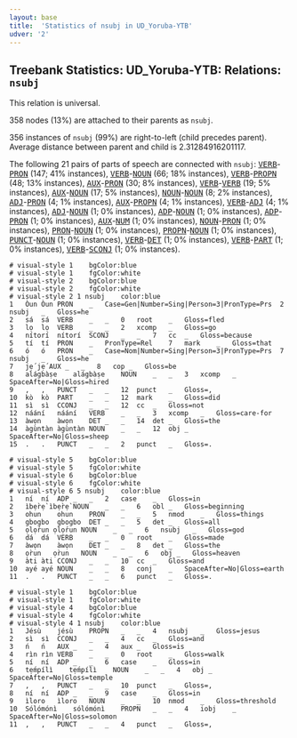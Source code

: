 ```yaml
---
layout: base
title:  'Statistics of nsubj in UD_Yoruba-YTB'
udver: '2'
---
```


## Treebank Statistics: UD_Yoruba-YTB: Relations: `nsubj`

This relation is universal.

358 nodes (13%) are attached to their parents as `nsubj`.

356 instances of `nsubj` (99%) are right-to-left (child precedes parent).
Average distance between parent and child is 2.31284916201117.

The following 21 pairs of parts of speech are connected with `nsubj`: <tt><a href="yo_ytb-pos-VERB.html">VERB</a></tt>-<tt><a href="yo_ytb-pos-PRON.html">PRON</a></tt> (147; 41% instances), <tt><a href="yo_ytb-pos-VERB.html">VERB</a></tt>-<tt><a href="yo_ytb-pos-NOUN.html">NOUN</a></tt> (66; 18% instances), <tt><a href="yo_ytb-pos-VERB.html">VERB</a></tt>-<tt><a href="yo_ytb-pos-PROPN.html">PROPN</a></tt> (48; 13% instances), <tt><a href="yo_ytb-pos-AUX.html">AUX</a></tt>-<tt><a href="yo_ytb-pos-PRON.html">PRON</a></tt> (30; 8% instances), <tt><a href="yo_ytb-pos-VERB.html">VERB</a></tt>-<tt><a href="yo_ytb-pos-VERB.html">VERB</a></tt> (19; 5% instances), <tt><a href="yo_ytb-pos-AUX.html">AUX</a></tt>-<tt><a href="yo_ytb-pos-NOUN.html">NOUN</a></tt> (17; 5% instances), <tt><a href="yo_ytb-pos-NOUN.html">NOUN</a></tt>-<tt><a href="yo_ytb-pos-NOUN.html">NOUN</a></tt> (8; 2% instances), <tt><a href="yo_ytb-pos-ADJ.html">ADJ</a></tt>-<tt><a href="yo_ytb-pos-PRON.html">PRON</a></tt> (4; 1% instances), <tt><a href="yo_ytb-pos-AUX.html">AUX</a></tt>-<tt><a href="yo_ytb-pos-PROPN.html">PROPN</a></tt> (4; 1% instances), <tt><a href="yo_ytb-pos-VERB.html">VERB</a></tt>-<tt><a href="yo_ytb-pos-ADJ.html">ADJ</a></tt> (4; 1% instances), <tt><a href="yo_ytb-pos-ADJ.html">ADJ</a></tt>-<tt><a href="yo_ytb-pos-NOUN.html">NOUN</a></tt> (1; 0% instances), <tt><a href="yo_ytb-pos-ADP.html">ADP</a></tt>-<tt><a href="yo_ytb-pos-NOUN.html">NOUN</a></tt> (1; 0% instances), <tt><a href="yo_ytb-pos-ADP.html">ADP</a></tt>-<tt><a href="yo_ytb-pos-PRON.html">PRON</a></tt> (1; 0% instances), <tt><a href="yo_ytb-pos-AUX.html">AUX</a></tt>-<tt><a href="yo_ytb-pos-NUM.html">NUM</a></tt> (1; 0% instances), <tt><a href="yo_ytb-pos-NOUN.html">NOUN</a></tt>-<tt><a href="yo_ytb-pos-PRON.html">PRON</a></tt> (1; 0% instances), <tt><a href="yo_ytb-pos-PRON.html">PRON</a></tt>-<tt><a href="yo_ytb-pos-NOUN.html">NOUN</a></tt> (1; 0% instances), <tt><a href="yo_ytb-pos-PROPN.html">PROPN</a></tt>-<tt><a href="yo_ytb-pos-NOUN.html">NOUN</a></tt> (1; 0% instances), <tt><a href="yo_ytb-pos-PUNCT.html">PUNCT</a></tt>-<tt><a href="yo_ytb-pos-NOUN.html">NOUN</a></tt> (1; 0% instances), <tt><a href="yo_ytb-pos-VERB.html">VERB</a></tt>-<tt><a href="yo_ytb-pos-DET.html">DET</a></tt> (1; 0% instances), <tt><a href="yo_ytb-pos-VERB.html">VERB</a></tt>-<tt><a href="yo_ytb-pos-PART.html">PART</a></tt> (1; 0% instances), <tt><a href="yo_ytb-pos-VERB.html">VERB</a></tt>-<tt><a href="yo_ytb-pos-SCONJ.html">SCONJ</a></tt> (1; 0% instances).


~~~ conllu
# visual-style 1	bgColor:blue
# visual-style 1	fgColor:white
# visual-style 2	bgColor:blue
# visual-style 2	fgColor:white
# visual-style 2 1 nsubj	color:blue
1	Òun	Òun	PRON	_	Case=Gen|Number=Sing|Person=3|PronType=Prs	2	nsubj	_	Gloss=he
2	sá	sá	VERB	_	_	0	root	_	Gloss=fled
3	lọ	lọ	VERB	_	_	2	xcomp	_	Gloss=go
4	nítorí	nítorí	SCONJ	_	_	7	cc	_	Gloss=because
5	tí	tí	PRON	_	PronType=Rel	7	mark	_	Gloss=that
6	ó	ó	PRON	_	Case=Nom|Number=Sing|Person=3|PronType=Prs	7	nsubj	_	Gloss=he
7	jẹ́	jẹ́	AUX	_	_	8	cop	_	Gloss=be
8	alágbàṣe	alágbàṣe	NOUN	_	_	3	xcomp	_	SpaceAfter=No|Gloss=hired
9	,	,	PUNCT	_	_	12	punct	_	Gloss=,
10	kò	kò	PART	_	_	12	mark	_	Gloss=did
11	sì	sì	CCONJ	_	_	12	cc	_	Gloss=not
12	náání	náání	VERB	_	_	3	xcomp	_	Gloss=care-for
13	àwọn	àwọn	DET	_	_	14	det	_	Gloss=the
14	àgùntàn	àgùntàn	NOUN	_	_	12	obj	_	SpaceAfter=No|Gloss=sheep
15	.	.	PUNCT	_	_	2	punct	_	Gloss=.

~~~


~~~ conllu
# visual-style 5	bgColor:blue
# visual-style 5	fgColor:white
# visual-style 6	bgColor:blue
# visual-style 6	fgColor:white
# visual-style 6 5 nsubj	color:blue
1	ní	ní	ADP	_	_	2	case	_	Gloss=in
2	ìbẹ̀rẹ̀	ìbẹ̀rẹ̀	NOUN	_	_	6	obl	_	Gloss=beginning
3	ohun	ohun	PRON	_	_	5	nmod	_	Gloss=things
4	gbogbo	gbogbo	DET	_	_	5	det	_	Gloss=all
5	ọlọ́run	ọlọ́run	NOUN	_	_	6	nsubj	_	Gloss=god
6	dá	dá	VERB	_	_	0	root	_	Gloss=made
7	àwọn	àwọn	DET	_	_	8	det	_	Gloss=the
8	ọ̀run	ọ̀run	NOUN	_	_	6	obj	_	Gloss=heaven
9	àti	àti	CCONJ	_	_	10	cc	_	Gloss=and
10	ayé	ayé	NOUN	_	_	8	conj	_	SpaceAfter=No|Gloss=earth
11	.	.	PUNCT	_	_	6	punct	_	Gloss=.

~~~


~~~ conllu
# visual-style 1	bgColor:blue
# visual-style 1	fgColor:white
# visual-style 4	bgColor:blue
# visual-style 4	fgColor:white
# visual-style 4 1 nsubj	color:blue
1	Jésù	jésù	PROPN	_	_	4	nsubj	_	Gloss=jesus
2	sì	sì	CCONJ	_	_	4	cc	_	Gloss=and
3	ń	ń	AUX	_	_	4	aux	_	Gloss=is
4	rìn	rìn	VERB	_	_	0	root	_	Gloss=walk
5	ní	ní	ADP	_	_	6	case	_	Gloss=in
6	tẹ́mpílì	tẹ́mpílì	NOUN	_	_	4	obj	_	SpaceAfter=No|Gloss=temple
7	,	,	PUNCT	_	_	10	punct	_	Gloss=,
8	ní	ní	ADP	_	_	9	case	_	Gloss=in
9	ìloro	ìloro	NOUN	_	_	10	nmod	_	Gloss=threshold
10	Sólómónì	sólómónì	PROPN	_	_	4	iobj	_	SpaceAfter=No|Gloss=solomon
11	,	,	PUNCT	_	_	4	punct	_	Gloss=,

~~~


